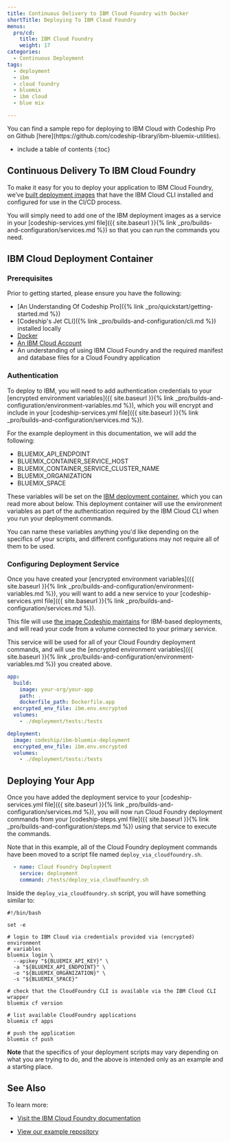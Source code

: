 ```yaml
---
title: Continuous Delivery to IBM Cloud Foundry with Docker
shortTitle: Deploying To IBM Cloud Foundry
menus:
  pro/cd:
    title: IBM Cloud Foundry
    weight: 17
categories:
  - Continuous Deployment        
tags:
  - deployment
  - ibm
  - cloud foundry
  - bluemix
  - ibm cloud
  - blue mix

---
```

<div class="info-block">
You can find a sample repo for deploying to IBM Cloud with Codeship Pro on Github [here](https://github.com/codeship-library/ibm-bluemix-utilities).
</div>

* include a table of contents
{:toc}

## Continuous Delivery To IBM Cloud Foundry

To make it easy for you to deploy your application to IBM Cloud Foundry, we’ve [built deployment images](https://github.com/codeship-library/ibm-bluemix-utilities) that have the IBM Cloud CLI installed and configured for use in the CI/CD process.

You will simply need to add one of the IBM deployment images as a service in your [codeship-services.yml file]({{ site.baseurl }}{% link _pro/builds-and-configuration/services.md %}) so that you can run the commands you need.

## IBM Cloud Deployment Container

### Prerequisites

Prior to getting started, please ensure you have the following:

- [An Understanding Of Codeship Pro]({% link _pro/quickstart/getting-started.md %})
- [Codeship's Jet CLI]({% link _pro/builds-and-configuration/cli.md %}) installed locally
- [Docker](https://www.Docker.com/products/overview)
- [An IBM Cloud Account](https://www.ibm.com/cloud-computing/bluemix/)
- An understanding of using IBM Cloud Foundry and the required manifest and database files for a Cloud Foundry application

### Authentication

To deploy to IBM, you will need to add authentication credentials to your [encrypted environment variables]({{ site.baseurl }}{% link _pro/builds-and-configuration/environment-variables.md %}), which you will encrypt and include in your [codeship-services.yml file]({{ site.baseurl }}{% link _pro/builds-and-configuration/services.md %}).

For the example deployment in this documentation, we will add the following:

- BLUEMIX_API_ENDPOINT
- BLUEMIX_CONTAINER_SERVICE_HOST
- BLUEMIX_CONTAINER_SERVICE_CLUSTER_NAME
- BLUEMIX_ORGANIZATION
- BLUEMIX_SPACE

These variables will be set on the [IBM deployment container](https://github.com/codeship-library/ibm-bluemix-utilities), which you can read more about below. This deployment container will use the environment variables as part of the authentication required by the IBM Cloud CLI when you run your deployment commands.

You can name these variables anything you'd like depending on the specifics of your scripts, and different configurations may not require all of them to be used.

### Configuring Deployment Service

Once you have created your [encrypted environment variables]({{ site.baseurl }}{% link _pro/builds-and-configuration/environment-variables.md %}), you will want to add a new service to your [codeship-services.yml file]({{ site.baseurl }}{% link _pro/builds-and-configuration/services.md %}).

This file will use [the image Codeship maintains](https://github.com/codeship-library/ibm-bluemix-utilities) for IBM-based deployments, and will read your code from a volume connected to your primary service.

This service will be used for all of your Cloud Foundry deployment commands, and will use the [encrypted environment variables]({{ site.baseurl }}{% link _pro/builds-and-configuration/environment-variables.md %}) you created above.

```yaml
app:
  build:
    image: your-org/your-app
    path: .
    dockerfile_path: Dockerfile.app
  encrypted_env_file: ibm.env.encrypted
  volumes:
    - ./deployment/tests:/tests

deployment:
  image: codeship/ibm-bluemix-deployment
  encrypted_env_file: ibm.env.encrypted
  volumes:
    - ./deployment/tests:/tests
  ```

## Deploying Your App

Once you have added the deployment service to your [codeship-services.yml file]({{ site.baseurl }}{% link _pro/builds-and-configuration/services.md %}), you will now run Cloud Foundry deployment commands from your [codeship-steps.yml file]({{ site.baseurl }}{% link _pro/builds-and-configuration/steps.md %}) using that service to execute the commands.

Note that in this example, all of the Cloud Foundry deployment commands have been moved to a script file named `deploy_via_cloudfoundry.sh`.

```yaml
  - name: Cloud Foundry Deployment
    service: deployment
    command: /tests/deploy_via_cloudfoundry.sh
```

Inside the `deploy_via_cloudfoundry.sh` script, you will have something similar to:

```shell
#!/bin/bash

set -e

# login to IBM Cloud via credentials provided via (encrypted) environment
# variables
bluemix login \
  --apikey "${BLUEMIX_API_KEY}" \
  -a "${BLUEMIX_API_ENDPOINT}" \
  -o "${BLUEMIX_ORGANIZATION}" \
  -s "${BLUEMIX_SPACE}"

# check that the CloudFoundry CLI is available via the IBM Cloud CLI wrapper
bluemix cf version

# list available CloudFoundry applications
bluemix cf apps

# push the application
bluemix cf push
```

**Note** that the specifics of your deployment scripts may vary depending on what you are trying to do, and the above is intended only as an example and a starting place.

## See Also

To learn more:

- [Visit the IBM Cloud Foundry documentation](https://console.bluemix.net/docs/)

- [View our example repository](https://github.com/codeship-library/ibm-bluemix-utilities)
